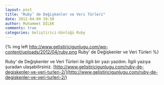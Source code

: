```yaml
---
layout: post
title: "Ruby’ de Değişkenler ve Veri Türleri"
date: 2012-04-09 19:50
author: Muhammet DİLEK
comments: true
categories: Geliştirici-Günlüğü Ruby
---
```


{% img left http://www.gelistiricigunlugu.com/wp-content/uploads/2012/04/ruby.png Ruby’ de Değişkenler ve Veri Türleri %}

Ruby’ de Değişkenler ve Veri Türleri ile ilgili bir yazı yazdım. İlgili yazıya şuradan ulaşabilirsiniz. [http://www.gelistiricigunlugu.com/ruby-de-degiskenler-ve-veri-turleri-2/](http://www.gelistiricigunlugu.com/ruby-de-degiskenler-ve-veri-turleri-2/)

